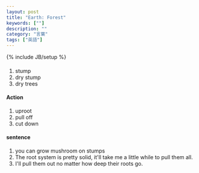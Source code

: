 ```yaml
---
layout: post
title: "Earth: Forest"
keywords: [""]
description: ""
category: "言葉"
tags: ["英語"]
---
```

{% include JB/setup %}

####
1. stump
2. dry stump
3. dry trees

#### Action
1. uproot
2. pull off
3. cut down






#### sentence
1. you can grow mushroom on stumps
2. The root system is pretty solid, it'll take me a little while to pull them
   all.
3. I'll pull them out no matter how deep their roots go.
